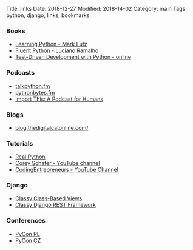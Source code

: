 Title: links
Date: 2018-12-27
Modified: 2018-14-02
Category: main
Tags: python, django, links, bookmarks


### Books

* [Learning Python - Mark Lutz](http://shop.oreilly.com/product/0636920028154.do)
* [Fluent Python - Luciano Ramalho](http://shop.oreilly.com/product/0636920032519.do)
* [Test-Driven Development with Python - online](http://www.obeythetestinggoat.com/)


### Podcasts

* [talkpython.fm](https://talkpython.fm/)
* [pythonbytes.fm](https://pythonbytes.fm/)
* [Import This: A Podcast for Humans](https://www.kennethreitz.org/import-this/)


### Blogs

* [blog.thedigitalcatonline.com/](http://blog.thedigitalcatonline.com/)


### Tutorials

* [Real Python](https://realpython.com/)
* [Corey Schafer - YouTube channel](https://www.youtube.com/channel/UCCezIgC97PvUuR4_gbFUs5g)
* [CodingEntrepreneurs - YouTube Channel](https://www.youtube.com/channel/UCWEHue8kksIaktO8KTTN_zg)


### Django

* [Classy Class-Based Views](https://ccbv.co.uk/)
* [Classy Django REST Framework](http://www.cdrf.co/)


### Conferences

* [PyCon PL](https://pl.pycon.org/)
* [PyCon CZ](https://cz.pycon.org/)
